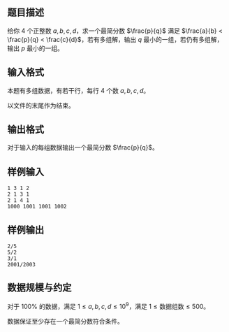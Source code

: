 

## 题目描述

给你 $4$ 个正整数 $a,b,c,d$，求一个最简分数 $\frac{p}{q}$ 满足 $\frac{a}{b} < \frac{p}{q} < \frac{c}{d}$，若有多组解，输出 $q$ 最小的一组，若仍有多组解，输出 $p$ 最小的一组。

## 输入格式
本题有多组数据，有若干行，每行 $4$ 个数 $a,b,c,d$。

以文件的末尾作为结束。
## 输出格式
对于输入的每组数据输出一个最简分数 $\frac{p}{q}$。
## 样例输入
```plain
1 3 1 2
2 1 3 1
2 1 4 1
1000 1001 1001 1002
```
## 样例输出
```plain
2/5
5/2
3/1
2001/2003
```

## 数据规模与约定
对于 $100\%$ 的数据，满足 $1\leq a,b,c,d\leq 10^9$，满足 $1\leq \text{数据组数}\leq 500$。

数据保证至少存在一个最简分数符合条件。